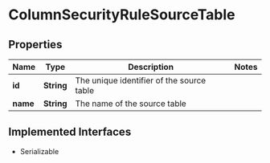 

# ColumnSecurityRuleSourceTable


## Properties

| Name | Type | Description | Notes |
|------------ | ------------- | ------------- | -------------|
|**id** | **String** | The unique identifier of the source table |  |
|**name** | **String** | The name of the source table |  |


## Implemented Interfaces

* Serializable



